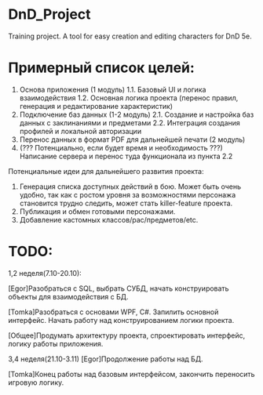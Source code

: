 # DnD_Project
Training project. A tool for easy creation and editing characters for DnD 5e.

# Примерный список целей:
1. Основа приложения (1 модуль)
  1.1. Базовый UI и логика взаимодействия
  1.2. Основная логика проекта (перенос правил, генерация и редактирование характеристик)
2. Подключение баз данных (1-2 модуль)
  2.1. Создание и настройка баз данных с заклинаниями и предметами
  2.2. Интеграция создания профилей и локальной авторизации
3. Перенос данных в формат PDF для дальнейшей печати (2 модуль)
4. (??? Потенциально, если будет время и необходимость ???) Написание сервера и перенос туда функционала из пункта 2.2

Потенциальные идеи для дальнейшего развития проекта:
1. Генерация списка доступных действий в бою. Может быть очень удобно, так как с ростом уровня за возможностями персонажа становится трудно следить, может стать killer-feature проекта.
2. Публикация и обмен готовыми персонажами.
3. Добавление кастомных классов/рас/предметов/etc.

# TODO:
1,2 неделя(7.10-20.10):

[Egor]Разобраться с SQL, выбрать СУБД, начать конструировать объекты для взаимодействия с БД.

[Tomka]Разобраться с основами WPF, C#. Запилить основной интерфейс. Начать работу над конструированием логики проекта.

[Общее]Продумать архитектуру проекта, спроектировать интерфейс, логику работы приложения.

3,4 неделя(21.10-3.11)
[Egor]Продолжение работы над БД.

[Tomka]Конец работы над базовым интерфейсом, закончить переносить игровую логику.

